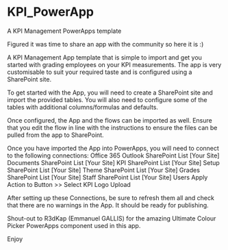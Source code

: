 # KPI_PowerApp
A KPI Management PowerApps template

Figured it was time to share an app with the community so here it is :)

A KPI Management App template that is simple to import and get you started with grading employees on your KPI measurements.
The app is very customisable to suit your required taste and is configured using a SharePoint site.

To get started with the App, you will need to create a SharePoint site and import the provided tables. You will also need to configure some of the tables with additional columns/formulas and defaults.

Once configured, the App and the flows can be imported as well. 
Ensure that you edit the flow in line with the instructions to ensure the files can be pulled from the app to SharePoint.

Once you have imported the App into PowerApps, you will need to connect to the following connections:
  Office 365 Outlook
  SharePoint List [Your Site] Documents
  SharePoint List [Your Site] KPI
  SharePoint List [Your Site] Setup
  SharePoint List [Your Site] Theme
  SharePoint List [Your Site] Grades
  SharePoint List [Your Site] Staff
  SharePoint List [Your Site] Users
  Apply Action to Button >> Select KPI Logo Upload
  
After setting up these Connections, be sure to refresh them all and check that there are no warnings in the App. It should be ready for publishing.

Shout-out to R3dKap (Emmanuel GALLIS) for the amazing Ultimate Colour Picker PowerApps component used in this app.

Enjoy
